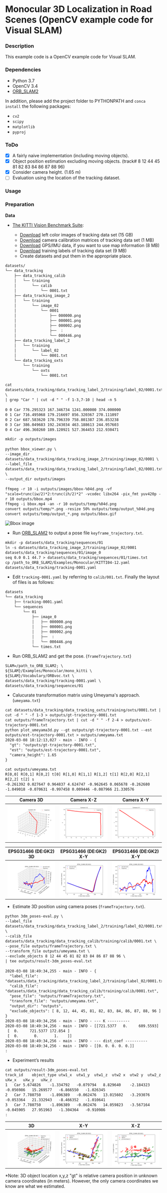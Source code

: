 # Monocular 3D Localization in Road Scenes (OpenCV example code for Visual SLAM)

### Description

This example code is a OpenCV example code for Visual SLAM.

### Dependencies
- Python 3.7
- OpenCV 3.4
- [ORB_SLAM2](https://github.com/raulmur/ORB_SLAM2)

In addition, please add the project folder to PYTHONPATH and `conca install` the following packages:
- `cv2`
- `scipy`
- `matplotlib`
- `pyproj`

### ToDo ###

- [x] A fairly naive implementation (including moving objects).
- [x] Object position estimation excluding moving objects. (track# 8 12 44 45 81 82 83 84 86 87 88 96)
- [x] Consider camera height. (1.65 m)
- [ ] Evaluation using the location of the tracking dataset.

### Usage ###

### Preparation ###

**Data**

- [The KITTI Vision Benchmark Suite](http://www.cvlibs.net/datasets/kitti/eval_tracking.php):

  - [Download](http://www.cvlibs.net/download.php?file=data_tracking_image_2.zip) left color images of tracking data set (15 GB)
  - [Download](http://www.cvlibs.net/download.php?file=data_tracking_calib.zip) camera calibration matrices of tracking data set (1 MB)
  - [Download](http://www.cvlibs.net/download.php?file=data_tracking_oxts.zip) GPS/IMU data, if you want to use map information (8 MB)
  - [Download](http://www.cvlibs.net/download.php?file=data_tracking_label_2.zip) training labels of tracking data set (9 MB)
  - Create datasets and put them in the appropriate place.

```
datasets/
└── data_tracking
    ├── data_tracking_calib
    │   └── training
    │       └── calib
    │           └── 0001.txt
    ├── data_tracking_image_2
    │   └── training
    │       └── image_02
    │           └── 0001
    │               ├── 000000.png
    │               ├── 000001.png
    │               ├── 000002.png
    │               ├──  :
    │               └── 000446.png
    ├── data_tracking_label_2
    │   └── training
    │       └── label_02
    │           └── 0001.txt
    └── data_tracking_oxts
        └── training
            └── oxts
                └── 0001.txt
```
```
cat datasets/data_tracking/data_tracking_label_2/training/label_02/0001.txt \
| grep "Car " | cut -d " " -f 1-3,7-10 | head -n 5

0 0 Car 776.295323 167.346734 1241.000000 374.000000
0 1 Car 716.495068 179.216697 856.320367 270.111097
0 2 Car 687.583620 178.796339 758.801387 236.853238
0 3 Car 386.049683 192.243034 463.188613 244.957603
0 4 Car 496.360260 189.120921 527.364453 212.930471
```
```
mkdir -p outputs/images

python bbox_viewer.py \
--image_dir  datasets/data_tracking/data_tracking_image_2/training/image_02/0001 \
--label_file datasets/data_tracking/data_tracking_label_2/training/label_02/0001.txt \
--output_dir outputs/images

ffmpeg -r 10 -i outputs/images/bbox-%04d.png -vf "scale=trunc(iw/2)*2:trunc(ih/2)*2" -vcodec libx264 -pix_fmt yuv420p -r 10 outputs/bbox.mp4
ffmpeg -i bbox.mp4 -an -r 10 outputs/temp/%04d.png
convert outputs/temp/*.png -resize 50% outputs/temp/output_%04d.png
convert outputs/temp/output_*.png outputs/bbox.gif 
```

![Bbox image](outputs/bbox.gif)

- Run [ORB_SLAM2](https://github.com/raulmur/ORB_SLAM2) to output a pose file `keyframe_trajectory.txt`.

```
mkdir -p datasets/data_tracking/sequences/01
ln -s datasets/data_tracking_image_2/training/image_02/0001 datasets/data_tracking/sequences/01/image_0
seq 0.0 0.1 44.7 > datasets/data_tracking/sequences/01/times.txt
cp /path_to_ORB_SLAM2/Examples/Monocular/KITTI04-12.yaml datasets/data_tracking/tracking-0001.yaml
```

- Edit `tracking-0001.yaml` by referring to `calib/001.txt`.  Finally the layout of files is as follows:

```
datasets
└── data_tracking
    ├── tracking-0001.yaml
    └── sequences
        └── 01
            ├── image_0
            │   ├── 000000.png
            │   ├── 000001.png
            │   ├── 000002.png
            │   ├──  :
            │   └── 000446.png
            └── times.txt
```
- Run ORB_SLAM2 and get the pose. (`frameTrajectory.txt`)

```
SLAM=/path_to_ORB_SLAM2; \
${SLAM}/Examples/Monocular/mono_kitti \
${SLAM}/Vocabulary/ORBvoc.txt \
datasets/data_tracking/tracking-0001.yaml \
datasets/data_tracking/sequences/01
```

- Calucurate transformation matrix using Umeyama's approach. (`umeyama.txt`)

```
cat datasets/data_tracking/data_tracking_oxts/training/oxts/0001.txt | cut -d " " -f 1-3 > outputs/gt-trajectory-0001.txt
cat outputs/frameTrajectory.txt | cut -d " " -f 2-4 > outputs/est-trajectory-0001.txt
python plot_umeyama3d.py --gt outputs/gt-trajectory-0001.txt --est outputs/est-trajectory-0001.txt > outputs/umeyama.txt
2020-03-08 18:12:13,027 - main - INFO - {
  "gt": "outputs/gt-trajectory-0001.txt",
  "est": "outputs/est-trajectory-0001.txt",
  "camera_height": 1.65
}
```
```
cat outputs/umeyama.txt
R[0,0] R[0,1] R[0,2] t[0] R[1,0] R[1,1] R[1,2] t[1] R[2,0] R[2,1] R[2,2] t[2] s
-0.261392 0.027647 0.964837 4.624747 -0.962645 0.065678 -0.262680 -1.049018 -0.070631 -0.997458 0.009446 -0.087966 21.330576
```

|Camera 3D|Camera X-Z|Camera X-Y| 
|---|---|---|
|![3D](outputs/plot_camera-3d.png)|![X-Z](outputs/plot_camera-xz.png)|![X-Y](outputs/plot_camera-xy.png)|

|EPSG31466 (DE:GK2) 3D|EPSG31466 (DE:GK2) X-Y|EPSG31466 (DE:GK2) X-Y| 
|---|---|---|
|![3D](outputs/plot_EPSG31466-3d.png)|![X-Y](outputs/plot_EPSG31466-xy.png)|![X-Z](outputs/plot_EPSG31466-xz.png)|

- Estimate 3D position using camera poses (`frameTrajectory.txt`).

```
python 3dm_poses-eval.py \
--label_file datasets/data_tracking/data_tracking_label_2/training/label_02/0001.txt \
--calib_file datasets/data_tracking/data_tracking_calib/training/calib/0001.txt \
--pose_file outputs/frameTrajectory.txt \
--transform_file outputs/umeyama.txt \
--exclude_objects 8 12 44 45 81 82 83 84 86 87 88 96 \
| tee outputs/result-3dm_poses-eval.txt

2020-03-08 18:49:34,255 - main - INFO - {
  "label_file": "datasets/data_tracking/data_tracking_label_2/training/label_02/0001.txt",
  "calib_file": "datasets/data_tracking/data_tracking_calib/training/calib/0001.txt",
  "pose_file": "outputs/frameTrajectory.txt",
  "transform_file": "outputs/umeyama.txt",
  "output_dir": "outputs",
  "exclude_objects": [ 8, 12, 44, 45, 81, 82, 83, 84, 86, 87, 88, 96 ]
}
2020-03-08 18:49:34,256 - main - INFO - --- K ----------
2020-03-08 18:49:34,256 - main - INFO - [[721.5377   0.     609.5593]
 [  0.     721.5377 172.854 ]
 [  0.       0.       1.    ]]
2020-03-08 18:49:34,256 - main - INFO - --- dist_coef ----------
2020-03-08 18:49:34,256 - main - INFO - [[0. 0. 0. 0. 0.]]
:
```

- Experiment’s results

```
cat outputs/result-3dm_poses-eval.txt
track_id	object_type	utw1_x	utw1_y	utw1_z	utw2 x	utw2 y	utw2_z	uXw_x	uXw_y	uXw_z
1	Car	5.674826	-1.334792	-0.079794	8.829640	-2.184323	-0.056986	15.269577	-6.866550	-1.026345
2	Car	7.780750	-1.896389	-0.062476	13.015602	-3.293076	-0.053364	21.332943	-8.466352	-1.010641
3	Car	7.780750	-1.896389	-0.062476	14.059823	-3.567164	-0.045905	27.951963	-1.304364	-0.910986
:
```

|3D|X-Y|X-Z|
|---|---|---|
|![3D](outputs/result-3dm_poses-3d-eval.png)|![X-Y](outputs/result-3dm_poses-xy-eval.png)|![X-Z](outputs/result-3dm_poses-xz-eval.png)|

*Note: 3D object location x,y,z "gt" is relative camera position in unknown camera coordinates (in meters). However, the only camera coordinates we know are what we estimated.